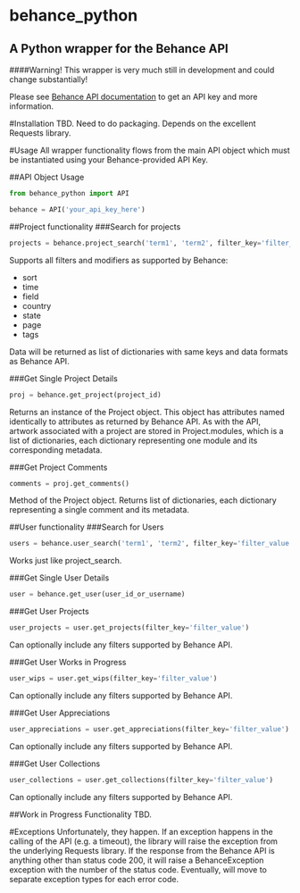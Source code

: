 behance_python
==============

A Python wrapper for the Behance API
------------------------------------

####Warning! This wrapper is very much still in development and could change substantially!

Please see [Behance API documentation](http://www.behance.net/dev) to get an API key and more information.

#Installation
TBD. Need to do packaging.
Depends on the excellent Requests library.

#Usage
All wrapper functionality flows from the main API object which must be
instantiated using your Behance-provided API Key.

##API Object Usage
```python
from behance_python import API

behance = API('your_api_key_here')
```

##Project functionality
###Search for projects
```python
projects = behance.project_search('term1', 'term2', filter_key='filter_value')
```

Supports all filters and modifiers as supported by Behance:
- sort
- time
- field
- country
- state
- page
- tags

Data will be returned as list of dictionaries with same keys and data formats
as Behance API.

###Get Single Project Details
```python
proj = behance.get_project(project_id)
```

Returns an instance of the Project object. This object has attributes named
identically to attributes as returned by Behance API. As with the API, 
artwork associated with a project are stored in Project.modules, which is a list
of dictionaries, each dictionary representing one module and its corresponding
metadata.

###Get Project Comments
```python
comments = proj.get_comments()
```
Method of the Project object. Returns list of dictionaries, each dictionary
representing a single comment and its metadata.

##User functionality
###Search for Users
```python
users = behance.user_search('term1', 'term2', filter_key='filter_value')
```
Works just like project_search.

###Get Single User Details
```python
user = behance.get_user(user_id_or_username)
```

###Get User Projects
```python
user_projects = user.get_projects(filter_key='filter_value')
```
Can optionally include any filters supported by Behance API.

###Get User Works in Progress
```python
user_wips = user.get_wips(filter_key='filter_value')
```
Can optionally include any filters supported by Behance API.

###Get User Appreciations
```python
user_appreciations = user.get_appreciations(filter_key='filter_value')
```
Can optionally include any filters supported by Behance API.

###Get User Collections
```python
user_collections = user.get_collections(filter_key='filter_value')
```
Can optionally include any filters supported by Behance API.

##Work in Progress Functionality
TBD.

#Exceptions
Unfortunately, they happen. If an exception happens in the calling of the API
(e.g. a timeout), the library will raise the exception from the underlying Requests
library. If the response from the Behance API is anything other than status code
200, it will raise a BehanceException exception with the number of the status
code. Eventually, will move to separate exception types for each error code.
